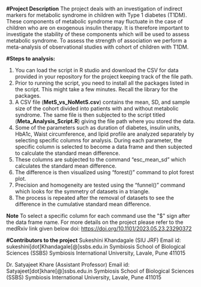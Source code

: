 **#Project Description**
The project deals with an investigation of indirect markers for metabolic syndrome in children with Type 1 diabetes (T1DM). These components of metabolic syndrome may fluctuate in the case of children who are on exogenous insulin therapy. It is therefore important to investigate the stability of these components which will be used to assess metabolic syndrome. To assess the strength of association we perform a meta-analysis of observational studies with cohort of children with T1DM.

**#Steps to analysis:**
1.	You can load the script in R studio and download the CSV for data provided in your repository for the project keeping track of the file path.
2.	Prior to running the script, you need to install all the packages listed in the script. This might take a few minutes. Recall the library for the packages.
3.	A CSV file (**MetS_vs_NoMetS.csv**) contains the mean, SD, and sample size of the cohort divided into patients with and without metabolic syndrome. The same file is then subjected to the script titled (**Meta_Analysis_Script.R**) giving the file path where you stored the data.
4.	Some of the parameters such as duration of diabetes, insulin units, HbA1c, Waist circumference, and lipid profile are analyzed separately by selecting specific columns for analysis. During each parameter, the specific column is selected to become a data frame and then subjected to calculate the standard mean difference.
5.	These columns are subjected to the command “esc_mean_sd” which calculates the standard mean difference.
6.	The difference is then visualized using “forest()” command to plot forest plot.
7.	Precision and homogeneity are tested using the “funnel()” command which looks for the symmetry of datasets in a triangle.
8.	The process is repeated after the removal of datasets to see the difference in the cumulative standard mean difference.

**Note** To select a specific column for each command use the "$" sign after the data frame name.
For more details on the project please refer to the medRxiv link given below doi: https://doi.org/10.1101/2023.05.23.23290372

**#Contributors to the project** 
Sukeshini Khandagale (SIU JRF) 
Email id: sukeshini[dot]Khandagale[@]ssbs.edu.in
Symbiosis School of Biological Sciences (SSBS)
Symbiosis International University, Lavale, Pune 411015

Dr. Satyajeet Khare (Assistant Professor)
Email id: Satyajeet[dot]khare[@]ssbs.edu.in
Symbiosis School of Biological Sciences (SSBS)
Symbiosis International University, Lavale, Pune 411015
